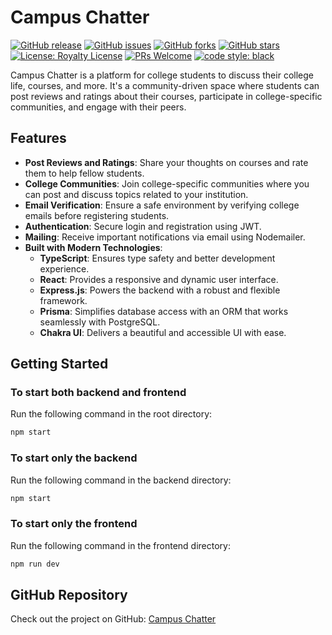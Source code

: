 # Campus Chatter

[![GitHub release](https://img.shields.io/github/v/release/tanish35/Campus-Chatter)](https://github.com/tanish35/Campus-Chatter/releases)
[![GitHub issues](https://img.shields.io/github/issues/Somnath-Chattaraj/Campus-Chatter)](https://github.com/Somnath-Chattaraj/Campus-Chatter/issues)
[![GitHub forks](https://img.shields.io/github/Somnath-Chattaraj/Campus-Chatter)](https://github.com/Somnath-Chattaraj/Campus-Chatter/network)
[![GitHub stars](https://img.shields.io/github/stars/Somnath-Chattaraj/Campus-Chatter)](https://github.com/Somnath-Chattaraj/Campus-Chatter/stargazers)
[![License: Royalty License](https://img.shields.io/badge/License-Royalty-blue)](https://github.com/Somnath-Chattaraj/Campus-Chatter/blob/master/LICENSE)
[![PRs Welcome](https://img.shields.io/badge/PRs-welcome-brightgreen.svg)](http://makeapullrequest.com)
[![code style: black](https://img.shields.io/badge/code%20style-black-000000.svg)](https://github.com/psf/black)

Campus Chatter is a platform for college students to discuss their college life, courses, and more. It's a community-driven space where students can post reviews and ratings about their courses, participate in college-specific communities, and engage with their peers.

## Features

- **Post Reviews and Ratings**: Share your thoughts on courses and rate them to help fellow students.
- **College Communities**: Join college-specific communities where you can post and discuss topics related to your institution.
- **Email Verification**: Ensure a safe environment by verifying college emails before registering students.
- **Authentication**: Secure login and registration using JWT.
- **Mailing**: Receive important notifications via email using Nodemailer.
- **Built with Modern Technologies**:
  - **TypeScript**: Ensures type safety and better development experience.
  - **React**: Provides a responsive and dynamic user interface.
  - **Express.js**: Powers the backend with a robust and flexible framework.
  - **Prisma**: Simplifies database access with an ORM that works seamlessly with PostgreSQL.
  - **Chakra UI**: Delivers a beautiful and accessible UI with ease.

## Getting Started

### To start both backend and frontend

Run the following command in the root directory:

```bash
npm start
```

### To start only the backend

Run the following command in the backend directory:

```bash
npm start
```

### To start only the frontend

Run the following command in the frontend directory:

```bash
npm run dev
```

## GitHub Repository

Check out the project on GitHub: [Campus Chatter](https://github.com/tanish35/Campus-Chatter.git)
